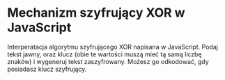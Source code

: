 # Mechanizm szyfrujący XOR w JavaScript

Interperatacja algorytmu szyfrującego XOR napisana w JavaScript. Podaj tekst jawny, oraz klucz (obie te wartości muszą mieć tą samą liczbę znaków) i wygeneruj tekst zaszyfrowany. Możesz go odkodować, gdy posiadasz klucz szyfrujący.
